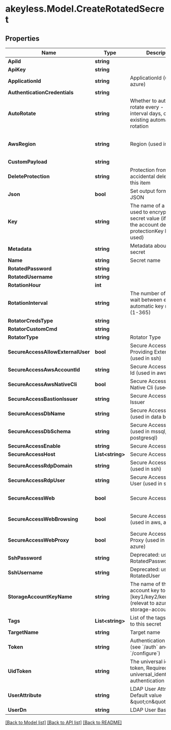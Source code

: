 # akeyless.Model.CreateRotatedSecret

## Properties

Name | Type | Description | Notes
------------ | ------------- | ------------- | -------------
**ApiId** | **string** |  | [optional] 
**ApiKey** | **string** |  | [optional] 
**ApplicationId** | **string** | ApplicationId (used in azure) | [optional] 
**AuthenticationCredentials** | **string** |  | [optional] 
**AutoRotate** | **string** | Whether to automatically rotate every - -rotation-interval days, or disable existing automatic rotation | [optional] 
**AwsRegion** | **string** | Region (used in aws) | [optional] [default to "us-east-2"]
**CustomPayload** | **string** |  | [optional] 
**DeleteProtection** | **string** | Protection from accidental deletion of this item | [optional] 
**Json** | **bool** | Set output format to JSON | [optional] 
**Key** | **string** | The name of a key that used to encrypt the secret value (if empty, the account default protectionKey key will be used) | [optional] 
**Metadata** | **string** | Metadata about the secret | [optional] 
**Name** | **string** | Secret name | 
**RotatedPassword** | **string** |  | [optional] 
**RotatedUsername** | **string** |  | [optional] 
**RotationHour** | **int** |  | [optional] 
**RotationInterval** | **string** | The number of days to wait between every automatic key rotation (1-365) | [optional] 
**RotatorCredsType** | **string** |  | [optional] 
**RotatorCustomCmd** | **string** |  | [optional] 
**RotatorType** | **string** | Rotator Type | 
**SecureAccessAllowExternalUser** | **bool** | Secure Access Allow Providing External User (used in ssh) | [optional] [default to false]
**SecureAccessAwsAccountId** | **string** | Secure Access Account Id (used in aws) | [optional] 
**SecureAccessAwsNativeCli** | **bool** | Secure Access Aws Native Cli (used in aws) | [optional] 
**SecureAccessBastionIssuer** | **string** | Secure Access Bastion Issuer | [optional] 
**SecureAccessDbName** | **string** | Secure Access DB Name (used in data bases) | [optional] 
**SecureAccessDbSchema** | **string** | Secure Access Schema (used in mssql, postgresql) | [optional] 
**SecureAccessEnable** | **string** | Secure Access Enabled | [optional] 
**SecureAccessHost** | **List&lt;string&gt;** | Secure Access Host | [optional] 
**SecureAccessRdpDomain** | **string** | Secure Access Domain (used in ssh) | [optional] 
**SecureAccessRdpUser** | **string** | Secure Access Override User (used in ssh) | [optional] 
**SecureAccessWeb** | **bool** | Secure Access Web | [optional] [default to false]
**SecureAccessWebBrowsing** | **bool** | Secure Access Isolated (used in aws, azure) | [optional] [default to false]
**SecureAccessWebProxy** | **bool** | Secure Access Web Proxy (used in aws, azure) | [optional] [default to false]
**SshPassword** | **string** | Deprecated: use RotatedPassword | [optional] 
**SshUsername** | **string** | Deprecated: use RotatedUser | [optional] 
**StorageAccountKeyName** | **string** | The name of the storage account key to rotate [key1/key2/kerb1/kerb2] (relevat to azure-storage-account) | [optional] 
**Tags** | **List&lt;string&gt;** | List of the tags attached to this secret | [optional] 
**TargetName** | **string** | Target name | 
**Token** | **string** | Authentication token (see &#x60;/auth&#x60; and &#x60;/configure&#x60;) | [optional] 
**UidToken** | **string** | The universal identity token, Required only for universal_identity authentication | [optional] 
**UserAttribute** | **string** | LDAP User Attribute, Default value \&quot;cn\&quot; | [optional] 
**UserDn** | **string** | LDAP User Base DN | [optional] 

[[Back to Model list]](../README.md#documentation-for-models) [[Back to API list]](../README.md#documentation-for-api-endpoints) [[Back to README]](../README.md)

